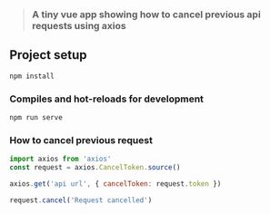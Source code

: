 > ### A tiny vue app showing how to cancel previous api requests using axios

## Project setup
```
npm install
```

### Compiles and hot-reloads for development
```
npm run serve
```


### How to cancel previous request

```js
import axios from 'axios'
const request = axios.CancelToken.source()

axios.get('api url', { cancelToken: request.token })

request.cancel('Request cancelled')
```